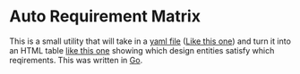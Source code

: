 # Auto Requirement Matrix

This is a small utility that will take in a [yaml file](http://docs.ansible.com/YAMLSyntax.html) ([Like this one](https://github.com/justgage/Auto-requirement-matrix/document.yaml)) and turn it into an HTML table [like this one](https://github.com/justgage/Auto-requirement-matrix/reqirements.html) showing which design entities satisfy which reqirements. This was written in [Go](http://golang.org).


